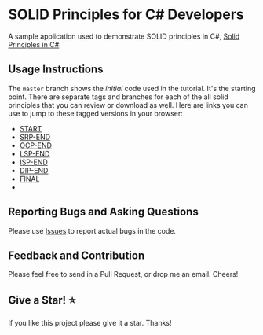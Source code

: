 # SOLID Principles for C# Developers
A sample application used to demonstrate SOLID principles in C#, [Solid Principles in C#](https://www.ottorinobruni.com/solid-principles-csharp).

## Usage Instructions
The `master` branch shows the *initial* code used in the tutorial. It's the starting point.
There are separate tags and branches for each of the all solid principles that you can review or download as well. Here are links you can use to jump to these tagged versions in your browser:

- [START](https://github.com/ottorinobruni/SolidPrinciples/releases/tag/START)
- [SRP-END](https://github.com/ottorinobruni/SolidPrinciples/releases/tag/SRP-END)
- [OCP-END](https://github.com/ottorinobruni/SolidPrinciples/releases/tag/OCP-END)
- [LSP-END](https://github.com/ottorinobruni/SolidPrinciples/releases/tag/LSP-END)
- [ISP-END](https://github.com/ottorinobruni/SolidPrinciples/releases/tag/ISP-END)
- [DIP-END](https://github.com/ottorinobruni/SolidPrinciples/releases/tag/DIP-END)
- [FINAL](https://github.com/ottorinobruni/SolidPrinciples/releases/tag/FINAL)
- 
## Reporting Bugs and Asking Questions
Please use [Issues](https://github.com/ottorinobruni/SolidPrinciples/issues) to report actual bugs in the code.

## Feedback and Contribution
Please feel free to send in a Pull Request, or drop me an email. Cheers!

## Give a Star! :star:
If you like this project please give it a star. Thanks!
